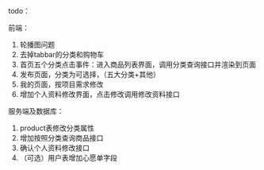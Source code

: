todo：

前端：

1. 轮播图问题
2. 去掉tabbar的分类和购物车
3. 首页五个分类点击事件：进入商品列表界面，调用分类查询接口并渲染到页面
4. 发布页面，分类为可选择，（五大分类+其他）
5. 我的页面，按项目需求修改
6. 增加个人资料修改界面，点击修改调用修改资料接口





服务端及数据库：

1. product表修改分类属性
2. 增加按照分类查询商品接口
3. 确认个人资料修改接口
4. （可选）用户表增加心愿单字段